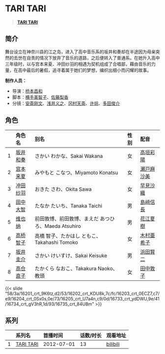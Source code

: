 # TARI TARI


> <u>**[TARI TARI](http://bgm.tv/subject/37137)**</u>

## 简介


舞台设立在神奈川县的江之岛，进入了高中音乐系的坂井和奏却在半途因为母亲突然的去世在自责的情况下放弃了音乐的道路，之后便转入了普通系。在她升入高中三年级时，以与宫本来夏、冲田纱羽的相遇为契机组成了合唱部，藉由音乐的力量，在高中最后的暑假，追寻着属于她们的梦想，编织出细小而闪耀的故事。

**制作人员：**
- 导演：[桥本昌和](http://bgm.tv/person/7822)
- 脚本：[横手美智子](http://bgm.tv/person/337)、[佐藤梨香](http://bgm.tv/person/14343)
- 分镜：[安斋刚文](http://bgm.tv/person/12750)、[浅井义之](http://bgm.tv/person/12162)、[冈村天斋](http://bgm.tv/person/920)、[许琮](http://bgm.tv/person/12751)、[多田俊介](http://bgm.tv/person/3123)

## 角色

|     |   角色名   |   别名  | 性别 |  配音  |
|:--- |:------  |:----      |:---  |:--   |
| 1 | [坂井和奏](http://bgm.tv/character/16201) | さかい わかな、Sakai Wakana | 女 | [高垣彩陽](http://bgm.tv/person/4757) |
| 2 | [宫本来夏](http://bgm.tv/character/16202) | みやもと こなつ、Miyamoto Konatsu | 女 | [瀬戸麻沙美](http://bgm.tv/person/5766) |
| 3 | [冲田纱羽](http://bgm.tv/character/16203) | おきた さわ、Okita Sawa | 女 | [早見沙織](http://bgm.tv/person/4895) |
| 4 | [田中大智](http://bgm.tv/character/16204) | たなか たいち、Tanaka Taichi | 男 | [島﨑信長](http://bgm.tv/person/7392) |
| 5 | [维也纳](http://bgm.tv/character/16205) | 前田敦博、前田敦博、まえだ あつひろ、Maeda Atsuhiro | 男 | [花江夏樹](http://bgm.tv/person/7772) |
| 6 | [高桥智子](http://bgm.tv/character/16733) | 高橋 智子、たかはし ともこ、Takahashi Tomoko | 女 | [木村亜希子](http://bgm.tv/person/4082) |
| 7 | [坂井圭介](http://bgm.tv/character/16734) | さかい けいすけ、Sakai Keisuke | 男 | [浜田賢二](http://bgm.tv/person/4323) |
| 8 | [高仓直子](http://bgm.tv/character/16735) | たかくら なおこ、Takakura Naoko、教頭 | 女 | [田中敦子](http://bgm.tv/person/3873) |

{{< slide "58/3a/16201_crt_9K6tz,d2/53/16202_crt_KDU8k,7c/fc/16203_crt_0ECZ7,c7/e9/16204_crt_0Sx0s,0e/73/16205_crt_U7a4n,c9/0d/16733_crt_ydDWU,9e/41/16734_crt_gV3hR,1d/93/16735_crt_84UBm" >}}

## 系列

|     |   系列名   |   首播时间  | 话数/时长  | 观看地址 |
|:---  |:------    |:----      |:---       |:---  |
| 1 |[TARI TARI](https://bgm.tv/subject/37137)| 2012-07-01 | 13 | [bilibili](https://www.bilibili.com/bangumi/play/ep13551)  |



